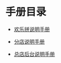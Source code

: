 # 手册目录

* [欢乐拼说明手册](huan-le-pin-shuo-ming-shou-ce.md)

* [分店说明手册](fen-dian-shuo-ming-shou-ce.md)

* [总店后台说明手册](zong-dian-hou-tai-shuo-ming-shou-ce.md)



